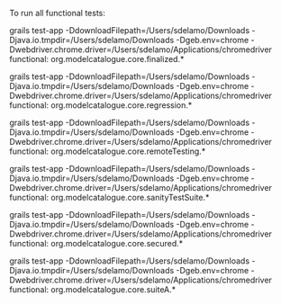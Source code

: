 To run all functional tests: 

grails test-app -DdownloadFilepath=/Users/sdelamo/Downloads -Djava.io.tmpdir=/Users/sdelamo/Downloads -Dgeb.env=chrome -Dwebdriver.chrome.driver=/Users/sdelamo/Applications/chromedriver functional: org.modelcatalogue.core.finalized.*

grails test-app -DdownloadFilepath=/Users/sdelamo/Downloads -Djava.io.tmpdir=/Users/sdelamo/Downloads -Dgeb.env=chrome -Dwebdriver.chrome.driver=/Users/sdelamo/Applications/chromedriver functional: org.modelcatalogue.core.regression.*

grails test-app -DdownloadFilepath=/Users/sdelamo/Downloads -Djava.io.tmpdir=/Users/sdelamo/Downloads -Dgeb.env=chrome -Dwebdriver.chrome.driver=/Users/sdelamo/Applications/chromedriver functional: org.modelcatalogue.core.remoteTesting.*

grails test-app -DdownloadFilepath=/Users/sdelamo/Downloads -Djava.io.tmpdir=/Users/sdelamo/Downloads -Dgeb.env=chrome -Dwebdriver.chrome.driver=/Users/sdelamo/Applications/chromedriver functional: org.modelcatalogue.core.sanityTestSuite.*

grails test-app -DdownloadFilepath=/Users/sdelamo/Downloads -Djava.io.tmpdir=/Users/sdelamo/Downloads -Dgeb.env=chrome -Dwebdriver.chrome.driver=/Users/sdelamo/Applications/chromedriver functional: org.modelcatalogue.core.secured.*

grails test-app -DdownloadFilepath=/Users/sdelamo/Downloads -Djava.io.tmpdir=/Users/sdelamo/Downloads -Dgeb.env=chrome -Dwebdriver.chrome.driver=/Users/sdelamo/Applications/chromedriver functional: org.modelcatalogue.core.suiteA.*